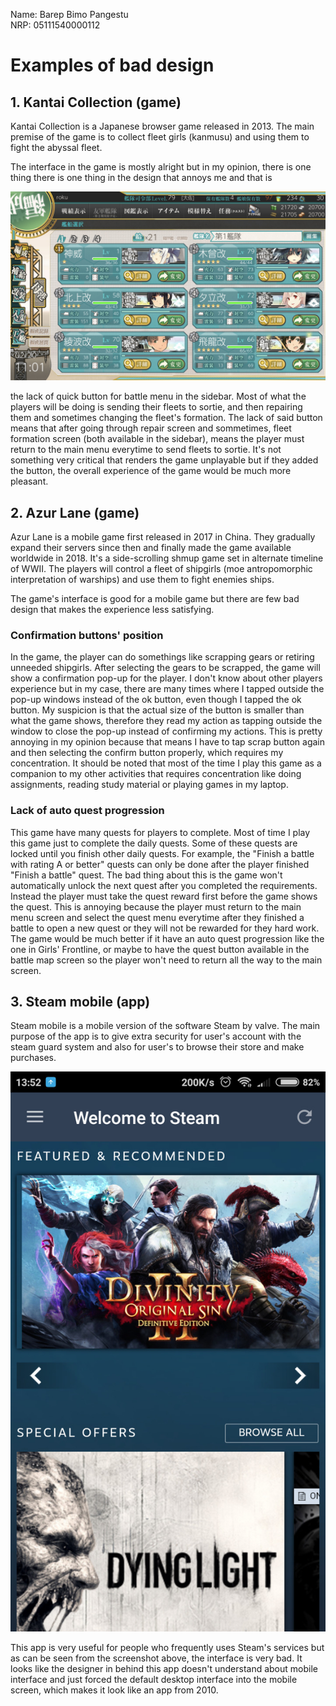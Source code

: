 Name:   Barep Bimo Pangestu<br>
NRP:    05111540000112

# Examples of bad design

## 1. Kantai Collection (game)

Kantai Collection is a Japanese browser game released in 2013. The main premise of the game is to collect fleet girls (kanmusu) and using them to fight the abyssal fleet.

The interface in the game is mostly alright but in my opinion, there is one thing there is one thing in the design that annoys me and that is

![](res/kantai.jpg)

the lack of quick button for battle menu in the sidebar. Most of what the players will be doing is sending their fleets to sortie, and then repairing them and sometimes changing the fleet's formation. The lack of said button means that after going through repair screen and sommetimes, fleet formation screen (both available in the sidebar), means the player must return to the main menu everytime to send fleets to sortie. It's not something very critical that renders the game unplayable but if they added the button, the overall experience of the game would be much more pleasant.

## 2. Azur Lane (game)

Azur Lane is a mobile game first released in 2017 in China. They gradually expand their servers since then and finally made the game available worldwide in 2018. It's a side-scrolling shmup game set in alternate timeline of WWII. The players will control a fleet of shipgirls (moe antropomorphic interpretation of warships) and use them to fight enemies ships.

The game's interface is good for a mobile game but there are few bad design that makes the experience less satisfying.

### Confirmation buttons' position

In the game, the player can do somethings like scrapping gears or retiring unneeded shipgirls. After selecting the gears to be scrapped, the game will show a confirmation pop-up for the player. I don't know about other players experience but in my case, there are many times where I tapped outside the pop-up windows instead of the ok button, even though I tapped the ok button. My suspicion is that the actual size of the button is smaller than what the game shows, therefore they read my action as tapping outside the window to close the pop-up instead of confirming my actions. This is pretty annoying in my opinion because that means I have to tap scrap button again and then selecting the confirm button properly, which requires my concentration. It should be noted that most of the time I play this game as a companion to my other activities that requires concentration like doing assignments, reading study material or playing games in my laptop.

### Lack of auto quest progression

This game have many quests for players to complete. Most of time I play this game just to complete the daily quests. Some of these quests are locked until you finish other daily quests. For example, the "Finish a battle with rating A or better" quests can only be done after the player finished "Finish a battle" quest. The bad thing about this is the game won't automatically unlock the next quest after you completed the requirements. Instead the player must take the quest reward first before the game shows the quest. This is annoying because the player must return to the main menu screen and select the quest menu everytime after they finished a battle to open a new quest or they will not be rewarded for they hard work. The game would be much better if it have an auto quest progression like the one in Girls' Frontline, or maybe to have the quest button available in the battle map screen so the player won't need to return all the way to the main screen.

## 3. Steam mobile (app)

Steam mobile is a mobile version of the software Steam by valve. The main purpose of the app is to give extra security for user's account with the steam guard system and also for user's to browse their store and make purchases.

![](res/Steam.jpg)

This app is very useful for people who frequently uses Steam's services but as can be seen from the screenshot above, the interface is very bad. It looks like the designer in behind this app doesn't understand about mobile interface and just forced the default desktop interface into the mobile screen, which makes it look like an app from 2010.